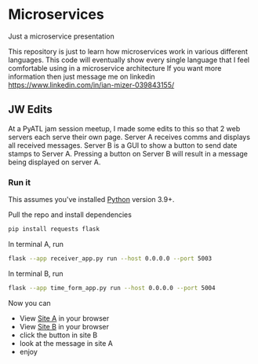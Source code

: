 # Microservices
Just a microservice presentation

This repository is just to learn how microservices work in various different languages. This code will eventually show every single language that I feel comfortable using in a microservice architecture
If you want more information then just message me on linkedin https://www.linkedin.com/in/ian-mizer-039843155/

## JW Edits

At a PyATL jam session meetup, I made some edits to this so that 2 web servers each serve their own page. Server A receives comms and displays all received messages. Server B is a GUI to show a button to send date stamps to Server A. Pressing a button on Server B will result in a message being displayed on server A.

### Run it
This assumes you've installed [Python](https://www.python.org/) version 3.9+.

Pull the repo and install dependencies
```sh
pip install requests flask
```

In terminal A, run
```sh
flask --app receiver_app.py run --host 0.0.0.0 --port 5003
```

In terminal B, run
```sh
flask --app time_form_app.py run --host 0.0.0.0 --port 5004
```

Now you can
- View [Site A](http://localhost:5003) in your browser
- View [Site B](http://localhost:5003) in your browser
- click the button in site B
- look at the message in site A
- enjoy